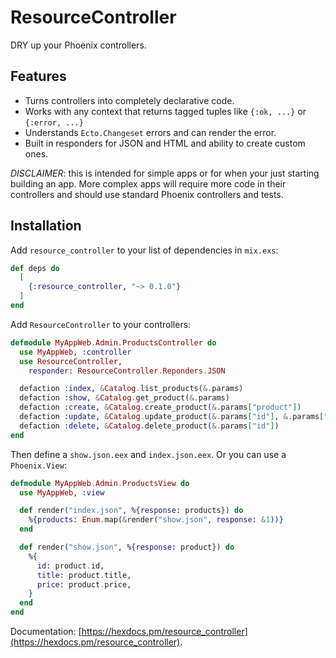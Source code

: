 # ResourceController

DRY up your Phoenix controllers.

## Features

- Turns controllers into completely declarative code.
- Works with any context that returns tagged tuples like `{:ok, ...}` or `{:error, ...}`
- Understands `Ecto.Changeset` errors and can render the error.
- Built in responders for JSON and HTML and ability to create custom ones.

*DISCLAIMER*: this is intended for simple apps or for when your just starting building an app. More complex apps will require more code in their controllers and should use standard Phoenix controllers and tests.

## Installation

Add `resource_controller` to your list of dependencies in `mix.exs`:

```elixir
def deps do
  [
    {:resource_controller, "~> 0.1.0"}
  ]
end
```

Add `ResourceController` to your controllers:

```elixir
defmodule MyAppWeb.Admin.ProductsController do
  use MyAppWeb, :controller
  use ResourceController,
    responder: ResourceController.Reponders.JSON

  defaction :index, &Catalog.list_products(&.params)
  defaction :show, &Catalog.get_product(&.params)
  defaction :create, &Catalog.create_product(&.params["product"])
  defaction :update, &Catalog.update_product(&.params["id"], &.params["product"])
  defaction :delete, &Catalog.delete_product(&.params["id"])
end
```

Then define a `show.json.eex` and `index.json.eex`. Or you can use a `Phoenix.View`:

```elixir
defmodule MyAppWeb.Admin.ProductsView do
  use MyAppWeb, :view

  def render("index.json", %{response: products}) do
    %{products: Enum.map(&render("show.json", response: &1))}
  end

  def render("show.json", %{response: product}) do
    %{
      id: product.id,
      title: product.title,
      price: product.price,
    }
  end
end
```

Documentation: [https://hexdocs.pm/resource_controller](https://hexdocs.pm/resource_controller).
